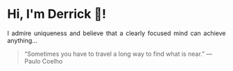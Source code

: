 # Hi, I'm Derrick 👋!
<p align="justify">I admire uniqueness and believe that a clearly focused mind can achieve anything...</p> 
<!-- #quote-start -->
<blockquote>&ldquo;Sometimes you have to travel a long way to find what is near.&rdquo; &mdash; <footer>Paulo Coelho</footer></blockquote>
<!-- #quote-end -->
